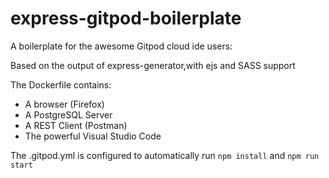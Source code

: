 # express-gitpod-boilerplate
A boilerplate for the awesome Gitpod cloud ide users:

Based on the output of express-generator,with ejs and SASS support

The Dockerfile contains:
- A browser (Firefox)
- A PostgreSQL Server
- A REST Client (Postman)
- The powerful Visual Studio Code

The .gitpod.yml is configured to automatically run `npm install` and `npm run start`
